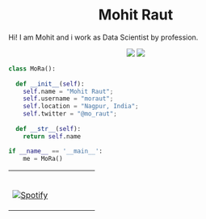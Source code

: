 <h1 align="center">
  <b>Mohit Raut</b>
</h1>

Hi! I am Mohit and i work as Data Scientist by profession.
<br>

<p>
<div align="center">
  <img src="https://img.shields.io/badge/-Python-98b982?style=for-the-badge&logo=python&logoColor=98b982&labelColor=282828">
  <img src="https://img.shields.io/badge/R-276DC3?style=for-the-badge&logo=r&logoColor=white">
</div>
</p>

```python
class MoRa():
    
  def __init__(self):
    self.name = "Mohit Raut";
    self.username = "moraut";
    self.location = "Nagpur, India";
    self.twitter = "@mo_raut";
  
  def __str__(self):
    return self.name

if __name__ == '__main__':
    me = MoRa()
```
<table width="100%"> 
  <tr>
  <td width="50%">

&nbsp; <br> [![Spotify](https://Moraut.vercel.app/api/spotify?background_color=0d1117&border_color=ffffff)](https://open.spotify.com/user/Mora)

  </td>
  <td width="50%">
